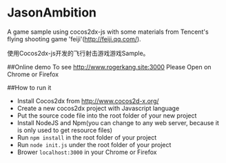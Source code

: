 # JasonAmbition
A game sample using cocos2dx-js with some materials from Tencent's flying shooting game 'feiji'(http://feiji.qq.com/).

使用Cocos2dx-js开发的飞行射击游戏游戏Sample。

##Online demo
To see http://www.rogerkang.site:3000
Please Open on Chrome or Firefox

##How to run it
* Install Cocos2dx from http://www.cocos2d-x.org/
* Create a new cocos2dx project with Javascript language
* Put the source code file into the root folder of your new project
* Install NodeJS and Npm(you can change to any web server,  because it is only used to get resource files)
* Run `npm install` in the root folder of your project
* Run `node init.js` under the root folder of your project
* Brower `localhost:3000` in your Chrome or Firefox